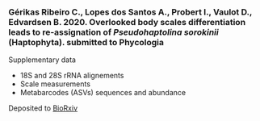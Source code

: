 ### Gérikas Ribeiro C., Lopes dos Santos A., Probert I., Vaulot D., Edvardsen B. 2020. Overlooked body scales differentiation leads to re-assignation of _Pseudohaptolina sorokinii_ (Haptophyta). submitted to Phycologia

Supplementary data
* 18S and 28S rRNA alignements
* Scale measurements
* Metabarcodes (ASVs) sequences and abundance

Deposited to [BioRxiv](https://www.biorxiv.org/content/10.1101/2020.05.06.081489v1)
